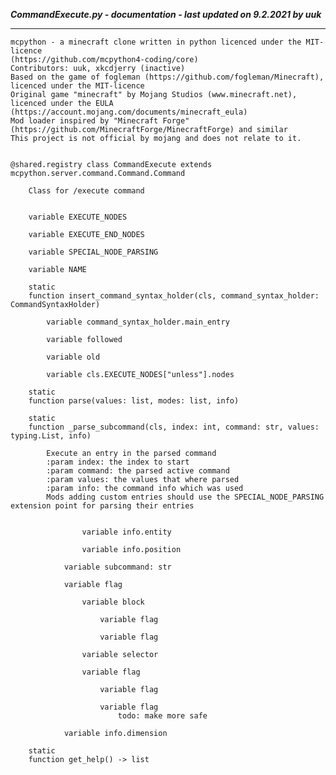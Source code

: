 ***CommandExecute.py - documentation - last updated on 9.2.2021 by uuk***
___

    mcpython - a minecraft clone written in python licenced under the MIT-licence 
    (https://github.com/mcpython4-coding/core)
    Contributors: uuk, xkcdjerry (inactive)
    Based on the game of fogleman (https://github.com/fogleman/Minecraft), licenced under the MIT-licence
    Original game "minecraft" by Mojang Studios (www.minecraft.net), licenced under the EULA
    (https://account.mojang.com/documents/minecraft_eula)
    Mod loader inspired by "Minecraft Forge" (https://github.com/MinecraftForge/MinecraftForge) and similar
    This project is not official by mojang and does not relate to it.


    @shared.registry class CommandExecute extends mcpython.server.command.Command.Command
        
        Class for /execute command


        variable EXECUTE_NODES

        variable EXECUTE_END_NODES

        variable SPECIAL_NODE_PARSING

        variable NAME

        static
        function insert_command_syntax_holder(cls, command_syntax_holder: CommandSyntaxHolder)

            variable command_syntax_holder.main_entry

            variable followed

            variable old

            variable cls.EXECUTE_NODES["unless"].nodes

        static
        function parse(values: list, modes: list, info)

        static
        function _parse_subcommand(cls, index: int, command: str, values: typing.List, info)
            
            Execute an entry in the parsed command
            :param index: the index to start
            :param command: the parsed active command
            :param values: the values that where parsed
            :param info: the command info which was used
            Mods adding custom entries should use the SPECIAL_NODE_PARSING extension point for parsing their entries


                    variable info.entity

                    variable info.position

                variable subcommand: str

                variable flag

                    variable block

                        variable flag

                        variable flag

                    variable selector

                    variable flag

                        variable flag

                        variable flag
                            todo: make more safe

                variable info.dimension

        static
        function get_help() -> list